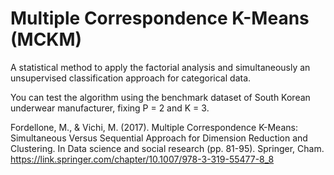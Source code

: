 # Multiple Correspondence K-Means (MCKM)

A statistical method to apply the factorial analysis and simultaneously an unsupervised classification approach for categorical data.

You can test the algorithm using the benchmark dataset of South Korean underwear manufacturer, fixing P = 2 and K = 3.

Fordellone, M., & Vichi, M. (2017). Multiple Correspondence K-Means: Simultaneous Versus Sequential Approach for Dimension Reduction and Clustering. In Data science and social research (pp. 81-95). Springer, Cham.
https://link.springer.com/chapter/10.1007/978-3-319-55477-8_8

